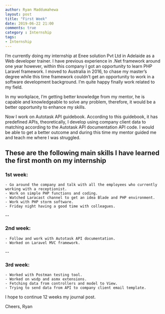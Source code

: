 ```yaml
---
author: Ryan Maddumahewa
layout: post
title: "First Week"
date: 2019-06-22 21:00
comments: true
category : Internship
tags:
- Internship
---
```


I’m currently doing my internship at Enee solution Pvt Ltd in Adelaide as a Web developer trainer. I have previous experience in .Net framework around one year however, within this company I got an opportunity to learn PHP Laravel framework. I moved to Australia in 2016, to chase my master’s degree while this time framework couldn’t get an opportunity to work in a software development background. I’m quite happy finally work related to my field.

In my workplace, I’m getting better knowledge from my mentor, he is capable and knowledgeable to solve any problem, therefore, it would be a better opportunity to enhance my skills.

Now I work on Autotask API guidebook. According to this guidebook, it has predefined APIs, theoretically, I develop using company client data to matching according to the Autotask API documentation API code. I would be able to get a better outcome and during this time my mentor guided me and teach me where I was struggled.

These are the following main skills I have learned the first month on my internship
--
 ### 1st week: 

    - Go around the company and talk with all the employees who currently working with a receptionist.
    - Work on simple PHP functions and coding.
    - Watched Laracast channel to get an idea Blade and PHP environment.
    - Work with PHP storm software.
    - Friday night having a good time with colleagues.

--
 ### 2nd week: 

    - Follow and work with Autotask API documentation.
    - Worked on Laravel MVC framework.


--
 ### 3rd week: 

    - Worked with Postman testing tool.
    - Worked on wsdp and asmx extensions.
    - Fetching data from controllers and model to View.
    - Trying to send data from API to company client email template.

I hope to continue 12 weeks my journal post. 

Cheers,
Ryan
